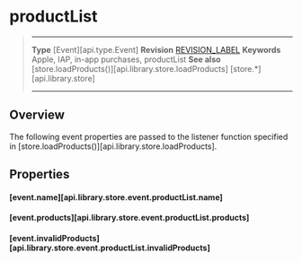 # productList

> --------------------- ------------------------------------------------------------------------------------------
> __Type__              [Event][api.type.Event]
> __Revision__          [REVISION_LABEL](REVISION_URL)
> __Keywords__          Apple, IAP, in-app purchases, productList
> __See also__			[store.loadProducts()][api.library.store.loadProducts]
>						[store.*][api.library.store]
> --------------------- ------------------------------------------------------------------------------------------

## Overview

The following event properties are passed to the listener function specified in [store.loadProducts()][api.library.store.loadProducts].


## Properties

#### [event.name][api.library.store.event.productList.name]

#### [event.products][api.library.store.event.productList.products]

#### [event.invalidProducts][api.library.store.event.productList.invalidProducts]

